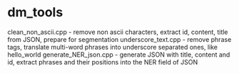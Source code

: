 # dm_tools
clean_non_ascii.cpp - remove non ascii characters, extract id, content, title from JSON, prepare for segmentation
underscore_text.cpp - remove phrase tags, translate multi-word phrases into underscore separated ones, like hello_world
generate_NER_json.cpp - generate JSON with title, content and id, extract phrases and their positions into the NER field of JSON
